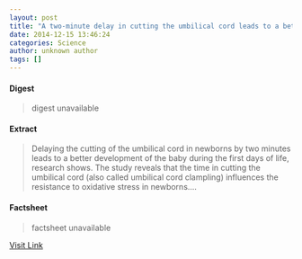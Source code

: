 ```yaml
---
layout: post
title: "A two-minute delay in cutting the umbilical cord leads to a better developent of newborns during their first days of life"
date: 2014-12-15 13:46:24
categories: Science
author: unknown author
tags: []
---
```



#### Digest
>digest unavailable

#### Extract
>Delaying the cutting of the umbilical cord in newborns by two minutes leads to a better development of the baby during the first days of life, research shows. The study reveals that the time in cutting the umbilical cord (also called umbilical cord clampling) influences the resistance to oxidative stress in newborns....

#### Factsheet
>factsheet unavailable

[Visit Link](http://feeds.sciencedaily.com/~r/sciencedaily/~3/f3OLcgUcCCg/141215084624.htm)



